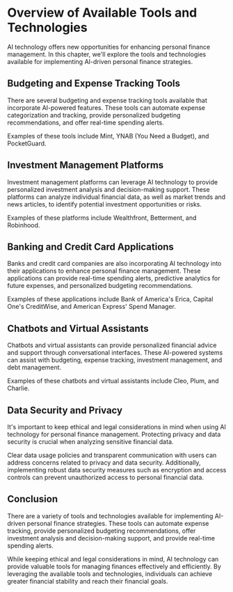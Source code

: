Overview of Available Tools and Technologies
==============================================================================================================

AI technology offers new opportunities for enhancing personal finance management. In this chapter, we'll explore the tools and technologies available for implementing AI-driven personal finance strategies.

Budgeting and Expense Tracking Tools
------------------------------------

There are several budgeting and expense tracking tools available that incorporate AI-powered features. These tools can automate expense categorization and tracking, provide personalized budgeting recommendations, and offer real-time spending alerts.

Examples of these tools include Mint, YNAB (You Need a Budget), and PocketGuard.

Investment Management Platforms
-------------------------------

Investment management platforms can leverage AI technology to provide personalized investment analysis and decision-making support. These platforms can analyze individual financial data, as well as market trends and news articles, to identify potential investment opportunities or risks.

Examples of these platforms include Wealthfront, Betterment, and Robinhood.

Banking and Credit Card Applications
------------------------------------

Banks and credit card companies are also incorporating AI technology into their applications to enhance personal finance management. These applications can provide real-time spending alerts, predictive analytics for future expenses, and personalized budgeting recommendations.

Examples of these applications include Bank of America's Erica, Capital One's CreditWise, and American Express' Spend Manager.

Chatbots and Virtual Assistants
-------------------------------

Chatbots and virtual assistants can provide personalized financial advice and support through conversational interfaces. These AI-powered systems can assist with budgeting, expense tracking, investment management, and debt management.

Examples of these chatbots and virtual assistants include Cleo, Plum, and Charlie.

Data Security and Privacy
-------------------------

It's important to keep ethical and legal considerations in mind when using AI technology for personal finance management. Protecting privacy and data security is crucial when analyzing sensitive financial data.

Clear data usage policies and transparent communication with users can address concerns related to privacy and data security. Additionally, implementing robust data security measures such as encryption and access controls can prevent unauthorized access to personal financial data.

Conclusion
----------

There are a variety of tools and technologies available for implementing AI-driven personal finance strategies. These tools can automate expense tracking, provide personalized budgeting recommendations, offer investment analysis and decision-making support, and provide real-time spending alerts.

While keeping ethical and legal considerations in mind, AI technology can provide valuable tools for managing finances effectively and efficiently. By leveraging the available tools and technologies, individuals can achieve greater financial stability and reach their financial goals.
